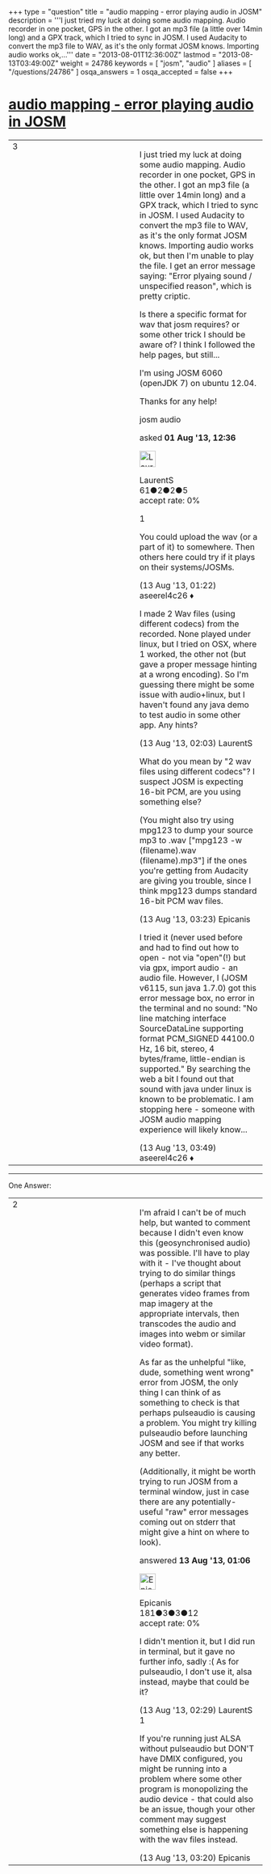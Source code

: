 +++
type = "question"
title = "audio mapping - error playing audio in JOSM"
description = '''I just tried my luck at doing some audio mapping. Audio recorder in one pocket, GPS in the other. I got an mp3 file (a little over 14min long) and a GPX track, which I tried to sync in JOSM. I used Audacity to convert the mp3 file to WAV, as it&#x27;s the only format JOSM knows. Importing audio works ok,...'''
date = "2013-08-01T12:36:00Z"
lastmod = "2013-08-13T03:49:00Z"
weight = 24786
keywords = [ "josm", "audio" ]
aliases = [ "/questions/24786" ]
osqa_answers = 1
osqa_accepted = false
+++

<div class="headNormal">

# [audio mapping - error playing audio in JOSM](/questions/24786/audio-mapping-error-playing-audio-in-josm)

</div>

<div id="main-body">

<div id="askform">

<table id="question-table" style="width:100%;">
<colgroup>
<col style="width: 50%" />
<col style="width: 50%" />
</colgroup>
<tbody>
<tr>
<td style="width: 30px; vertical-align: top"><div class="vote-buttons">
<span id="post-24786-upvote" class="ajax-command post-vote up" rel="nofollow" title="I like this post (click again to cancel)"> </span>
<div id="post-24786-score" class="post-score" title="current number of votes">
3
</div>
<span id="post-24786-downvote" class="ajax-command post-vote down" rel="nofollow" title="I dont like this post (click again to cancel)"> </span> <span id="favorite-mark" class="ajax-command favorite-mark" rel="nofollow" title="mark/unmark this question as favorite (click again to cancel)"> </span>
<div id="favorite-count" class="favorite-count">
&#10;</div>
</div></td>
<td><div id="item-right">
<div class="question-body">
<p>I just tried my luck at doing some audio mapping. Audio recorder in one pocket, GPS in the other. I got an mp3 file (a little over 14min long) and a GPX track, which I tried to sync in JOSM. I used Audacity to convert the mp3 file to WAV, as it's the only format JOSM knows. Importing audio works ok, but then I'm unable to play the file. I get an error message saying: "Error plyaing sound / unspecified reason", which is pretty criptic.</p>
<p>Is there a specific format for wav that josm requires? or some other trick I should be aware of? I think I followed the help pages, but still...</p>
<p>I'm using JOSM 6060 (openJDK 7) on ubuntu 12.04.</p>
<p>Thanks for any help!</p>
</div>
<div id="question-tags" class="tags-container tags">
<span class="post-tag tag-link-josm" rel="tag" title="see questions tagged &#39;josm&#39;">josm</span> <span class="post-tag tag-link-audio" rel="tag" title="see questions tagged &#39;audio&#39;">audio</span>
</div>
<div id="question-controls" class="post-controls">
&#10;</div>
<div class="post-update-info-container">
<div class="post-update-info post-update-info-user">
<p>asked <strong>01 Aug '13, 12:36</strong></p>
<img src="https://secure.gravatar.com/avatar/86699511eef78befb285a9c1d64677bf?s=32&amp;d=identicon&amp;r=g" class="gravatar" width="32" height="32" alt="LaurentS&#39;s gravatar image" />
<p><span>LaurentS</span><br />
<span class="score" title="61 reputation points">61</span><span title="2 badges"><span class="badge1">●</span><span class="badgecount">2</span></span><span title="2 badges"><span class="silver">●</span><span class="badgecount">2</span></span><span title="5 badges"><span class="bronze">●</span><span class="badgecount">5</span></span><br />
<span class="accept_rate" title="Rate of the user&#39;s accepted answers">accept rate:</span> <span title="LaurentS has no accepted answers">0%</span></p>
</div>
</div>
<div id="comments-container-24786" class="comments-container">
<span id="25290"></span>
<div id="comment-25290" class="comment">
<div id="post-25290-score" class="comment-score">
1
</div>
<div class="comment-text">
<p>You could upload the wav (or a part of it) to somewhere. Then others here could try if it plays on their systems/JOSMs.</p>
</div>
<div id="comment-25290-info" class="comment-info">
<span class="comment-age">(13 Aug '13, 01:22)</span> <span class="comment-user userinfo">aseerel4c26 ♦</span>
</div>
</div>
<span id="25291"></span>
<div id="comment-25291" class="comment">
<div id="post-25291-score" class="comment-score">
&#10;</div>
<div class="comment-text">
<p>I made 2 Wav files (using different codecs) from the recorded. None played under linux, but I tried on OSX, where 1 worked, the other not (but gave a proper message hinting at a wrong encoding). So I'm guessing there might be some issue with audio+linux, but I haven't found any java demo to test audio in some other app. Any hints?</p>
</div>
<div id="comment-25291-info" class="comment-info">
<span class="comment-age">(13 Aug '13, 02:03)</span> <span class="comment-user userinfo">LaurentS</span>
</div>
</div>
<span id="25294"></span>
<div id="comment-25294" class="comment">
<div id="post-25294-score" class="comment-score">
&#10;</div>
<div class="comment-text">
<p>What do you mean by "2 wav files using different codecs"? I suspect JOSM is expecting 16-bit PCM, are you using something else?</p>
<p>(You might also try using mpg123 to dump your source mp3 to .wav ["mpg123 -w (filename).wav (filename).mp3"] if the ones you're getting from Audacity are giving you trouble, since I think mpg123 dumps standard 16-bit PCM wav files.</p>
</div>
<div id="comment-25294-info" class="comment-info">
<span class="comment-age">(13 Aug '13, 03:23)</span> <span class="comment-user userinfo">Epicanis</span>
</div>
</div>
<span id="25295"></span>
<div id="comment-25295" class="comment">
<div id="post-25295-score" class="comment-score">
&#10;</div>
<div class="comment-text">
<p>I tried it (never used before and had to find out how to open - not via "open"(!) but via gpx, import audio - an audio file. However, I (JOSM v6115, sun java 1.7.0) got this error message box, no error in the terminal and no sound: "No line matching interface SourceDataLine supporting format PCM_SIGNED 44100.0 Hz, 16 bit, stereo, 4 bytes/frame, little-endian is supported." By searching the web a bit I found out that sound with java under linux is known to be problematic. I am stopping here - someone with JOSM audio mapping experience will likely know...</p>
</div>
<div id="comment-25295-info" class="comment-info">
<span class="comment-age">(13 Aug '13, 03:49)</span> <span class="comment-user userinfo">aseerel4c26 ♦</span>
</div>
</div>
</div>
<div id="comment-tools-24786" class="comment-tools">
&#10;</div>
<div class="clear">
&#10;</div>
<div id="comment-24786-form-container" class="comment-form-container">
&#10;</div>
<div class="clear">
&#10;</div>
</div></td>
</tr>
</tbody>
</table>

------------------------------------------------------------------------

<div class="tabBar">

<span id="sort-top"></span>

<div class="headQuestions">

One Answer:

</div>

</div>

<span id="25288"></span>

<div id="answer-container-25288" class="answer">

<table style="width:100%;">
<colgroup>
<col style="width: 50%" />
<col style="width: 50%" />
</colgroup>
<tbody>
<tr>
<td style="width: 30px; vertical-align: top"><div class="vote-buttons">
<span id="post-25288-upvote" class="ajax-command post-vote up" rel="nofollow" title="I like this post (click again to cancel)"> </span>
<div id="post-25288-score" class="post-score" title="current number of votes">
2
</div>
<span id="post-25288-downvote" class="ajax-command post-vote down" rel="nofollow" title="I dont like this post (click again to cancel)"> </span>
</div></td>
<td><div class="item-right">
<div class="answer-body">
<p>I'm afraid I can't be of much help, but wanted to comment because I didn't even know this (geosynchronised audio) was possible. I'll have to play with it - I've thought about trying to do similar things (perhaps a script that generates video frames from map imagery at the appropriate intervals, then transcodes the audio and images into webm or similar video format).</p>
<p>As far as the unhelpful "like, dude, something went wrong" error from JOSM, the only thing I can think of as something to check is that perhaps pulseaudio is causing a problem. You might try killing pulseaudio before launching JOSM and see if that works any better.</p>
<p>(Additionally, it might be worth trying to run JOSM from a terminal window, just in case there are any potentially-useful "raw" error messages coming out on stderr that might give a hint on where to look).</p>
</div>
<div class="answer-controls post-controls">
&#10;</div>
<div class="post-update-info-container">
<div class="post-update-info post-update-info-user">
<p>answered <strong>13 Aug '13, 01:06</strong></p>
<img src="https://secure.gravatar.com/avatar/57654c826776bb5110ac59503f83b3b2?s=32&amp;d=identicon&amp;r=g" class="gravatar" width="32" height="32" alt="Epicanis&#39;s gravatar image" />
<p><span>Epicanis</span><br />
<span class="score" title="181 reputation points">181</span><span title="3 badges"><span class="badge1">●</span><span class="badgecount">3</span></span><span title="3 badges"><span class="silver">●</span><span class="badgecount">3</span></span><span title="12 badges"><span class="bronze">●</span><span class="badgecount">12</span></span><br />
<span class="accept_rate" title="Rate of the user&#39;s accepted answers">accept rate:</span> <span title="Epicanis has no accepted answers">0%</span></p>
</div>
</div>
<div id="comments-container-25288" class="comments-container">
<span id="25292"></span>
<div id="comment-25292" class="comment">
<div id="post-25292-score" class="comment-score">
&#10;</div>
<div class="comment-text">
<p>I didn't mention it, but I did run in terminal, but it gave no further info, sadly :( As for pulseaudio, I don't use it, alsa instead, maybe that could be it?</p>
</div>
<div id="comment-25292-info" class="comment-info">
<span class="comment-age">(13 Aug '13, 02:29)</span> <span class="comment-user userinfo">LaurentS</span>
</div>
</div>
<span id="25293"></span>
<div id="comment-25293" class="comment">
<div id="post-25293-score" class="comment-score">
1
</div>
<div class="comment-text">
<p>If you're running just ALSA without pulseaudio but DON'T have DMIX configured, you might be running into a problem where some other program is monopolizing the audio device - that could also be an issue, though your other comment may suggest something else is happening with the wav files instead.</p>
</div>
<div id="comment-25293-info" class="comment-info">
<span class="comment-age">(13 Aug '13, 03:20)</span> <span class="comment-user userinfo">Epicanis</span>
</div>
</div>
</div>
<div id="comment-tools-25288" class="comment-tools">
&#10;</div>
<div class="clear">
&#10;</div>
<div id="comment-25288-form-container" class="comment-form-container">
&#10;</div>
<div class="clear">
&#10;</div>
</div></td>
</tr>
</tbody>
</table>

</div>

<div class="paginator-container-left">

</div>

</div>

</div>

